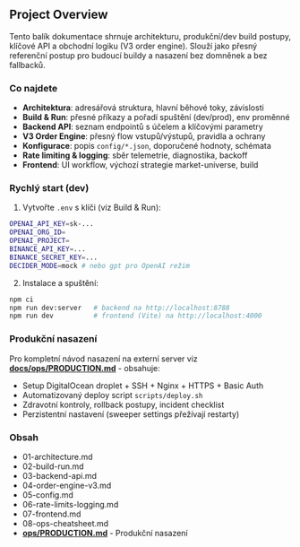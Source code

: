 ## Project Overview

Tento balík dokumentace shrnuje architekturu, produkční/dev build postupy, klíčové API a obchodní logiku (V3 order engine). Slouží jako přesný referenční postup pro budoucí buildy a nasazení bez domněnek a bez fallbacků.

### Co najdete
- **Architektura**: adresářová struktura, hlavní běhové toky, závislosti
- **Build & Run**: přesné příkazy a pořadí spuštění (dev/prod), env proměnné
- **Backend API**: seznam endpointů s účelem a klíčovými parametry
- **V3 Order Engine**: přesný flow vstupů/výstupů, pravidla a ochrany
- **Konfigurace**: popis `config/*.json`, doporučené hodnoty, schémata
- **Rate limiting & logging**: sběr telemetrie, diagnostika, backoff
- **Frontend**: UI workflow, výchozí strategie market-universe, build

### Rychlý start (dev)
1) Vytvořte `.env` s klíči (viz Build & Run):
```bash
OPENAI_API_KEY=sk-...
OPENAI_ORG_ID=
OPENAI_PROJECT=
BINANCE_API_KEY=...
BINANCE_SECRET_KEY=...
DECIDER_MODE=mock # nebo gpt pro OpenAI režim
```
2) Instalace a spuštění:
```bash
npm ci
npm run dev:server   # backend na http://localhost:8788
npm run dev          # frontend (Vite) na http://localhost:4000
```

### Produkční nasazení
Pro kompletní návod nasazení na externí server viz **[docs/ops/PRODUCTION.md](../ops/PRODUCTION.md)** - obsahuje:
- Setup DigitalOcean droplet + SSH + Nginx + HTTPS + Basic Auth
- Automatizovaný deploy script `scripts/deploy.sh`
- Zdravotní kontroly, rollback postupy, incident checklist
- Perzistentní nastavení (sweeper settings přežívají restarty)

### Obsah
- 01-architecture.md
- 02-build-run.md
- 03-backend-api.md
- 04-order-engine-v3.md
- 05-config.md
- 06-rate-limits-logging.md
- 07-frontend.md
- 08-ops-cheatsheet.md
- **[ops/PRODUCTION.md](../ops/PRODUCTION.md)** - Produkční nasazení



